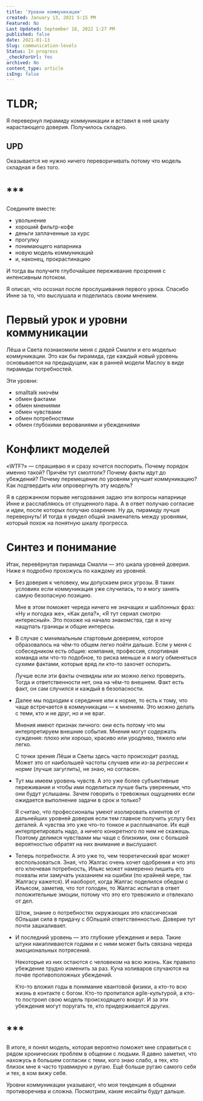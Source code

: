 ```yaml
---
title: 'Уровни коммуникации'
created: January 13, 2021 5:15 PM
Featured: No
Last Updated: September 18, 2022 1:27 PM
published: false
date: 2021-01-13
Slug: communication-levels
Status: In progress
_checkForUrl: Yes
archived: No
content_type: article
isEng: false
---
```


# TLDR;

Я перевернул пирамиду коммуникации и вставил в неё шкалу нарастающего доверия. Получилось складно.

## UPD

Оказывается не нужно ничего переворичивать потому что модель складная и без того.

# ***

Соедините вместе:

- увольнение
- хороший фильтр-кофе
- деньги заплаченные за курс
- прогулку
- понимающего напарника
- новую модель коммуникаций
- и, наконец, прокрастинацию

И тогда вы получите глубочайшее переживание прозрения с интенсивным потоком.

Я описал, что осознал после прослушивания первого урока. Спасибо Инне за то, что выслушала и поделилась своим мнением.

# Первый урок и уровни коммуникации

Лёша и Света познакомили меня с дядей Смалли и его моделью коммуникации. Это как бы пирамида, где каждый новый уровень основывается на предыдущем, как в ранней модели Маслоу в виде пирамиды потребностей.

Эти уровни:

- smalltalk ниочём
- обмен фактами
- обмен мнениями
- обмен чувствами
- обмен потребностями
- обмен глубокими верованиями и убеждениями

# Конфликт моделей

«WTF?» — спрашиваю я и сразу хочется поспорить. Почему порядок именно такой? Причём тут смолтолк? Почему факты идут до убеждений? Почему перемещение по уровням улучшит коммуникацию? Как подтвердить или опровергнуть эту модель?

Я в сдержанном порыве негодования задаю эти вопросы напарнице Инне и расслабляюсь от спущенного пара. А в ответ получаю согласие и идеи, после которых получаю озарение. Ну да, пирамиду лучше перевернуть! И тогда я увидел общий знаменатель между уровнями, который похож на понятную шкалу прогресса.

# Синтез и понимание

Итак, перевёрнутая пирамида Смалли — это шкала уровней доверия. Ниже я подробно прохожусь по каждому из уровней.

- Без доверия к человеку, мы допускаем риск угрозы. В таких условиях если коммуникация уже случилась, то я могу занять самую безопасную позицию.
    
    Мне в этом поможет череда ничего не значащих и шаблонных фраз: «Ну и погодка же», «Как дела?», «Я тут сериал смотрю интересный». Это похоже на начало знакомства, где я хочу нащупать границы и общие интересы.
    
- В случае с минимальным стартовым доверием, которое образовалось на чём-то общем легко пойти дальше. Если у меня с собеседником есть общие: компания, профессия, спортивная команда или что-то подобное, то риска меньше и я могу обменяться сухими фактами, которые вряд ли кто-то захочет оспорить.
    
    Лучше если эти факты очевидны или их можно легко проверить. Тогда и ответственности нет, она на чём-то внешнем. Факт есть факт, он сам случился и каждый в безопасности.
    
- Далее мы подходим к серединке или к норме, то есть к тому, что чаще встречается в коммуникации — к мнениям. Это можно делать с теми, кто и не друг, но и не враг.
    
    Мнения имеют признак личного: они есть потому что мы интерпретируем внешние события. Мнения могут содержать суждения: плохо или хорошо, красиво или уродливо, тяжело или легко.
    
    С точки зрения Лёши и Светы здесь часто происходит разлад. Может это от наибольшей частоты случаев или из-за *регрессии к норме* (лучше загуглить), не знаю, но согласен.
    
- Тут мы имеем уровень чувств. А это уже более субъективные переживания и чтобы ими поделиться лучше быть уверенным, что они будут услышаны. Зачем говорить о тревожных ощущениях если ожидается выполнение задачи в срок и только?
    
    Я считаю, что профессионалы умеют изолировать клиентов от дальнейших уровней доверия если тем главное получить услугу без деталей. А чувства это уже что-то тонкое и расплывчатое. Их ещё интерпретировать надо, а ничего конкретного по ним не скажешь. Поэтому делимся чувствами мы чаще с близкими, они с большей вероятностью обратят на них внимание и выслушают.
    
- Теперь потребности. А это уже то, чем теоретический враг может воспользоваться. Зная, что Жалгас очень хочет одобрения и что это его ключевая потребность, Ильяс может намеренно лишить его похвалы или замучать указанием на ошибки (по крайней мере, так Жалгасу кажется). И наоборот, когда Жалгас поделился обедом с Ильясом, заметив, что тот голоден, то Жалгас испытал в ответ положительные эмоции, потому что это его тревожило и отвлекало от дел.
    
    Штож, знание о потребностях окружающих это классическая бОльшая сила в придачу с бОльшей ответственностью. Доверие тут почти зашкаливает.
    
- И последний уровень — это глубокие убеждения и вера. Такие штуки накапливаются годами и с ними может быть связана череда эмоциональных потрясений.
    
    Некоторые из них остаются с человеком на всю жизнь. Как правило убеждение трудно изменить за раз. Куча холиваров случаются на почве противоположных убеждений.
    
    Кто-то вложил годы в понимание квантовой физики, а кто-то всю жизнь в контакте с богом. Кто-то пропитался agile-культурой, а кто-то построил свою модель происходящего вокруг. И за эти убеждения могут поругать те, кто придерживается других.
    

# ***

В итоге, я понял модель, которая вероятно поможет мне справиться с рядом хронических проблем в общении с людьми. Я давно заметил, что нахожусь в большем согласии с теми, кого знаю слабо, а тех, кто близок мне я часто травмирую и ругаю. Ещё больше ругаю самого себя и тех, в ком вижу себя.

Уровни коммуникации указывают, что моя тенденция в общении противоречива и сложна. Посмотрим, какие инсайты будут дальше.
